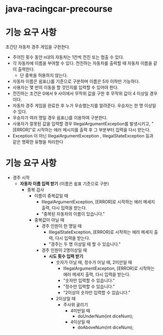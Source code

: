 # java-racingcar-precourse

# 기능 요구 사항
초간단 자동차 경주 게임을 구현한다.
- 주어진 횟수 동안 n대의 자동차는 1칸씩 전진 또는 멈출 수 있다.
- 각 자동차에 이름을 부여할 수 있다. 전진하는 자동차를 출력할 때 자동차 이름을 같이 출력한다.
  - 단 중복을 허용하지 않는다.
- 자동차 이름은 쉼표(,)를 기준으로 구분하며 이름은 5자 이하만 가능하다.
- 사용자는 몇 번의 이동을 할 것인지를 입력할 수 있어야 한다.
- 전진하는 조건은 0에서 9 사이에서 무작위 값을 구한 후 무작위 값이 4 이상일 경우이다.
- 자동차 경주 게임을 완료한 후 누가 우승했는지를 알려준다. 우승자는 한 명 이상일 수 있다.
- 우승자가 여러 명일 경우 쉼표(,)를 이용하여 구분한다.
- 사용자가 잘못된 값을 입력할 경우 IllegalArgumentException를 발생시키고, "[ERROR]"로 시작하는 에러 메시지를 출력 후 그 부분부터 입력을 다시 받는다.
- Exception 이 아닌 IllegalArgumentException , IllegalStateException 등과 같은 명확한 유형을 처리한다

# 기능 요구 사항
- 경주 시작
  - **자동차 이름 입력 받기** (이름은 쉼표 기준으로 구분)
    - 중복 검사
      - 이름이 중복값일 때
        - IllegalArgumentException, [ERROR]로 시작하는 에러 메세지 출력, 다시 입력을 받는다.
        - "중복된 자동차의 이름이 있습니다."
      - 중복값이 아닐 때
        - 경주 인원이 한 명일 때
          - IllegalStateException, [ERROR]로 시작하는 에러 메세지 출력, 다시 입력을 받는다.
          - "경주는 두 명 이상일 때 할 수 있습니다."
        - 경주 인원이 2명이상일 때
          - **시도 횟수 입력 받기**
            - 숫자가 아닐 때, 정수가 아닐 때, 2미만일 때 
              - IllegalArgumentException, [ERROR]로 시작하는 에러 메세지 출력, 다시 입력을 받는다.
              - "숫자만 입력할 수 있습니다."
              - "정수만 입력할 수 있습니다."
              - "2이상의 숫자만 입력할 수 있습니다."
            - 2이상일 때
              - 주사위 굴리기
                - 4미만일 때
                  - doUnderNum(int diceNum);
                - 4이상일 때
                  - doAboveNum(int diceNum);
